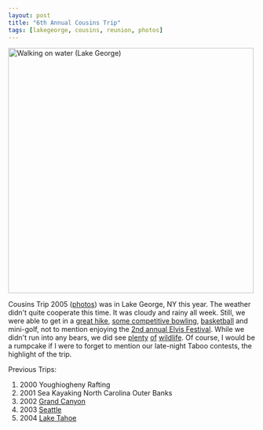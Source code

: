 ```yaml
---
layout: post
title: "6th Annual Cousins Trip"
tags: [lakegeorge, cousins, reunion, photos]
---
```


<img src="http://kurup.org/photo/images/21589/IMG_3869.jpg" width="500" alt="Walking on water (Lake George)"/>

Cousins Trip 2005 ([photos](http://kurup.org/photo/album?album_id=20907)) was in Lake George, NY this year. The weather didn't quite cooperate this time. It was cloudy and rainy all week. Still, we were able to get in a [great hike](http://kurup.org/photo/photo?photo_id=21090), [some competitive bowling](http://kurup.org/photo/photo?photo_id=21654), [basketball](http://kurup.org/photo/photo?photo_id=21990) and mini-golf, not to mention enjoying the [2nd annual Elvis Festival](http://kurup.org/photo/photo?photo_id=21486). While we didn't run into any bears, we did see [plenty](http://kurup.org/photo/photo?photo_id=21798) [of](http://kurup.org/photo/photo?photo_id=21294) [wildlife](http://kurup.org/photo/photo?photo_id=21450). Of course, I would be a rumpcake if I were to forget to mention our late-night Taboo contests, the highlight of the trip.

Previous Trips:

1. 2000 Youghiogheny Rafting
1. 2001 Sea Kayaking North Carolina Outer Banks
1. 2002 [Grand Canyon](http://kurup.org/blog/one-entry?entry%5fid=610)
1. 2003 [Seattle](http://kurup.org/blog/one-entry?entry%5fid=7369)
1. 2004 [Lake Tahoe](http://kurup.org/photo/album?album_id=14824)

